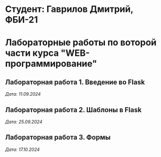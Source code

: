 # Студент: Гаврилов Дмитрий, ФБИ-21

# Лабораторные работы по воторой части курса "WEB-программирование"

## Лабораторная работа 1. Введение во Flask

*Дата: 11.09.2024*


## Лабораторная работа 2. Шаблоны в Flask

*Дата: 25.09.2024*

## Лабораторная работа 3. Формы

*Дата: 17.10.2024*
